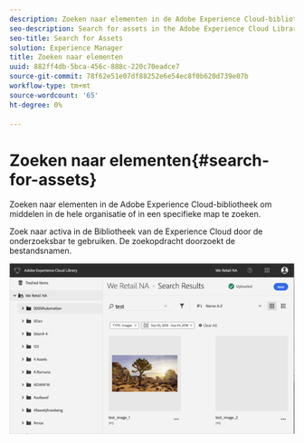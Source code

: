 ```yaml
---
description: Zoeken naar elementen in de Adobe Experience Cloud-bibliotheek om middelen in de hele organisatie of in een specifieke map te zoeken.
seo-description: Search for assets in the Adobe Experience Cloud Library to find assets across the organization or in a specific folder.
seo-title: Search for Assets
solution: Experience Manager
title: Zoeken naar elementen
uuid: 882ff4db-5bca-456c-888c-220c70eadce7
source-git-commit: 78f62e51e07df88252e6e54ec8f0b620d739e07b
workflow-type: tm+mt
source-wordcount: '65'
ht-degree: 0%

---
```



# Zoeken naar elementen{#search-for-assets}

Zoeken naar elementen in de Adobe Experience Cloud-bibliotheek om middelen in de hele organisatie of in een specifieke map te zoeken.

Zoek naar activa in de Bibliotheek van de Experience Cloud door de onderzoeksbar te gebruiken. De zoekopdracht doorzoekt de bestandsnamen.

![](assets/library_search_filter_results.png)

